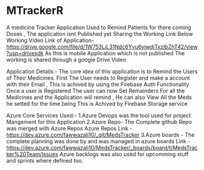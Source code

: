 # MTrackerR
 A medicine Tracker Application Used to Remind Patients for there coming Doses , The application isnt Published yet Sharing the Working Link Below
 Working Video Link of Application- https://drive.google.com/file/d/1W753LiL31Ndc6Yvu6vjwdjTxzIbZhT42/view?usp=drivesdk
As this is mobile Application which is not published The working is shared through a google Drive Video


Application Details:-
The core idea of this application is to Remind the Users of Their Medicines.
First The User needs to Register and make a account with their Email , This is achived by using the Firebase Auth Functionality
Once a user is Registered The user can now Set Remainders For all the Medicines and the Application will remind , He can also View All the Meds he setted for the time being
This is Achived by Firebase Storage service


Azure Core Services Used:-
1.Azure Devops was the tool used for project Mangement for this Application
2.Azure Repo- The Complete github Repo was merged with Azure Repos  Azure Repos Link - https://dev.azure.com/fawwazali10/_git/MedsTracker
3.Azure boards - The complete planning was done by and was managed in azure boards Link - https://dev.azure.com/fawwazali10/MedsTracker/_boards/board/t/MedsTracker%20Team/Issues
Azure backlogs was also used for upcomming stuff and sprints where defined too.
